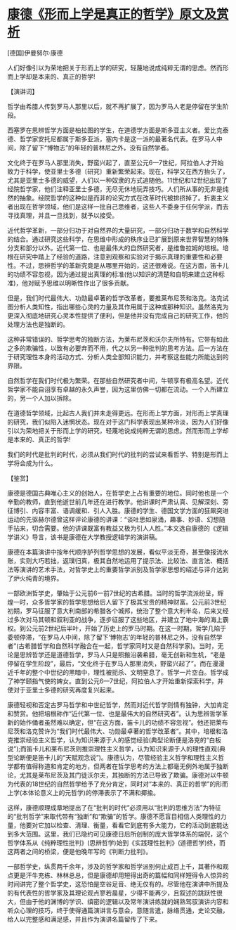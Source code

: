 # [康德《形而上学是真正的哲学》原文及赏析](https://www.vrrw.net/wx/14696.html)

[德国]伊曼努尔·康德

人们好像引以为荣地把关于形而上学的研究，轻蔑地说成纯粹无谓的思虑。然而形而上学却是本来的、真正的哲学!

【演讲词】

哲学由希腊人传到罗马人那里以后，就不再扩展了，因为罗马人老是停留在学生阶段。

西塞罗在思辨哲学方面是柏拉图的学生，在道德学方面是斯多亚主义者。爱比克泰德、哲学家安托尼都属于斯多亚派，塞内卡是这一派的最著名代表。在罗马人中间，除了留下“博物志”的年轻的普林尼之外，没有自然学者。

文化终于在罗马人那里消失，野蛮兴起了，直至公元6—7世纪，阿拉伯人才开始致力于科学，使亚里士多德〔研究〕重新繁荣起来。现在，科学又在西方抬头了，尤其是亚里士多德的威望，人们以一种奴隶的方式追随他。11世纪和12世纪出现了经院哲学家，他们注释亚里士多德，无尽无休地玩弄技巧。人们所从事的无非是纯然的抽象。经院哲学的这种似是而非的论究方式在改革时代被排挤掉了。折衷主义者出现在哲学领域，他们是这样一批自己思维者，这些人不委身于任何学派，而去寻找真理，并且一旦找到，就予以接受。

近代哲学革新，一部分归功于对自然界的大量研究，一部分归功于数学和自然科学的结合。通过研究这些科学，在思维中形成的秩序业已扩展到原来世界智慧的特殊分支和部分以外。近代第一位、也是最伟大的自然研究者，是维鲁拉姆的培根。培根在研究中踏上了经验的道路，注意到观察和实验对于揭示真理的重要性和必要性。不过，思辨哲学的革新究竟是从哪里开始的，这还很难说。在这方面，笛卡儿的功绩不容忽视，因为通过提出真理的标准(他以知识的清楚和自明来建立这种标准)，他对赋予思维以明晰性作出了很多贡献。

但是，我们时代最伟大、功勋最卓著的哲学改革者，要推莱布尼茨和洛克。洛克试图分析人类知性，指出哪些心灵的力量及其作用属于这种或那种知识。虽然洛克为更深入彻底地研究心灵本性提供了便利，但是他并没有完成自己的研究工作，他的处理方法也是独断的。

这种非常错误的、哲学思考的独断方法，为莱布尼茨和沃尔夫所特有。它带有如此之多的欺骗性，以致有必要弃而不用，代之以另一种批判的思考方法。后一方法在于研究理性本身的活动方式、分析人类全部知识能力，并考察这些能力所能达到的界限。

自然哲学在我们时代极为繁荣。在那些自然研究者中间，牛顿享有极高名望。近代哲学家不能自诩享有卓越的永久声誉，因为这里仿佛一切都在流动。一个人所建立的，另一个人加以拆除。

在道德哲学领域，比起古人我们并未走得更远。在形而上学方面，对形而上学真理的研究，我们似陷入迷惘状态。现在对于这门科学表现出某种冷淡，因为人们好像引以为荣地把关于形而上学的研究，轻蔑地说成纯粹无谓的思虑。然而形而上学却是本来的、真正的哲学!

我们的时代是批判的时代，必须从我们时代的批判的尝试来看哲学、特别是形而上学将会成为什么。



【鉴赏】

康德是德国古典唯心主义的创始人，在哲学史上占有重要的地位。同时他也是一个辛勤的教师，直到他逝世前几年还在进行教学。他讲课时严肃认真、见解深刻、旁征博引、内容丰富、语调缓和、引人入胜。康德的学生、德国文学方面的狂飙突进运动的先驱赫尔德曾这样评论康德的讲课：“谈吐思如泉涌，趣事、妙语、幻想随手拈来，切合需要。他的讲课既富有教益又极为引人人胜。”本文选自康德的《逻辑学讲义》导言，该书是康德在大学教授逻辑学的演讲稿。

康德在本篇演讲中按年代顺序胪列哲学思想的发展，看似平淡无奇，甚至像报流水账，实则大巧若拙，返璞归真，极其自然地运用了提示法、比较法、直言法、概括法等演讲的艺术手法，对哲学史上的重要哲学派别及哲学家思想的绍述与评介达到了炉火纯青的境界。

一部欧洲哲学史，肇始于公元前6一前7世纪的古希腊。当时的哲学流派纷呈，辉煌一时，众多哲学家的哲学思想给后人留下了极其宝贵的精神财富。公元前3世纪初期，罗马征服了意大利南部的希腊各个城邦，统治了整个意大利半岛，后来又经过多次对马其顿和叙利亚的战争，逐步征服了这些地区，并建立了地中海的海上霸权。到公元前2世纪后半叶，开始了历史上的罗马时期。在这一时期，哲学几陷于委顿停滞，“在罗马人中间，除了留下‘博物志’的年轻的普林尼之外，没有自然学者”(古希腊哲学和自然科学融合在一起，哲学家同时又是自然科学家)。当时，无论是思辨哲学还是道德哲学，罗马人只是照搬沿袭希腊，毫无创新和生机，“老是停留在学生阶段”，最后，“文化终于在罗马人那里消失，野蛮兴起了”。而在漫漫近千年的整个中世纪的黑暗中，理性被扼杀、文明窒息了。哲学一片空白。哲学成了神学颐指气使的婢女。直到公元6—7世纪，阿拉伯人才开始重新探索科学，并使对于亚里士多德的研究再度复兴起来。

康德轻视和否定古罗马哲学和中世纪哲学，然而对近代哲学则情有独钟，大加肯定和赞赏。他把培根称作“近代第一位、也是最伟大的自然研究者”。认为思辨哲学革新的始作俑者虽然难以确定，但“在这方面，笛卡儿的功绩不容忽视”。他还把莱布尼茨和洛克赞许为“我们时代最伟大、功勋最卓著的哲学改革者”。其中，培根和洛克推崇经验主义哲学，认为知识来源于人的感觉经验(典型论断便是洛克的“白板说”);而笛卡儿和莱布尼茨则推崇理性主义哲学，认为知识来源于人的理性直观(典型论断便是笛卡儿的“天赋观念说”)。康德认为，尽管经验主义哲学和理性主义哲学都有值得称道和肯定的地方，但两者在哲学思考的方法上都毫无例外地属于独断论，尤其是莱布尼茨及其门徒沃尔夫，其独断的方法已导致了欺骗。康德对以牛顿为代表的18世纪的自然哲学给予了充分肯定，同时对“本来的、真正的哲学”的形而上学(本体论意义上的元哲学)的停滞表示了不满和揶揄。

这样，康德顺理成章地提出了在“批判的时代”必须用以“批判的思维方法”为特征的“批判哲学”来取代带有“独断”和“欺骗”的哲学。康德不愿盲目相信人类理性的力量，他要对它加以检查、清理、衡量，看看它到底有多大能力，它的活动到底能达到多大范围。这里，我们已隐约可见康德日后所创制的庞大哲学体系的端倪，这个哲学体系从《纯粹理性批判》(思辨哲学)始到《实践理性批判》(道德哲学)终，而这两者之间的桥梁，便是他晚年写的《判断力批判》。

一部哲学史，纵贯两千余年，涉及的哲学家和哲学派别何止成百上千，其著作和观点更是汗牛充栋、林林总总，但是康德却用短得出奇的篇幅和同样短得令人惊异的时间讲完了整个哲学史，这恐怕是空谷足音、绝无仅有的。尽管他在演讲中所提及的有代表性的哲学家及其理论观点寥若晨星，少得不能再少，且叙述的跳跃性很大，但由于他的渊博的学识、缜密的逻辑以及常年演讲练就的娴熟驾驭演讲内容和听众心理的技巧，终于使得通篇演讲言与意会，意随言遣，脉络贯通，史论交融，给人以完整感和满足感，并且作为演讲名篇留传了下来。

